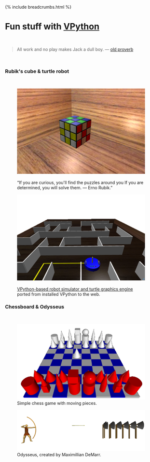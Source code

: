 {% include breadcrumbs.html %}

# Fun stuff with [VPython](https://vpython.org/) 
<div class="header_line"><br/></div>

<blockquote>
All work and no play makes Jack a dull boy. &mdash; <a href="https://en.wikipedia.org/wiki/Proverb">old proverb</a>
</blockquote><br/>

### Rubik&apos;s cube &amp; turtle robot
<div class="subsection_header_line"><br/></div>

<div class="double_image">
<figure class="left_image">
  <a href="rubiks_cube.html">
    <img alt="Rubik&apos;s cube" src="../images/rubiks_cube.png" title="Click to animate"/>
  </a>
  <figcaption><br/>“If you are curious, you'll find the puzzles around you 
  If you are determined, you will solve them. &mdash; Erno Rubik.” </figcaption>
</figure>
<figure class="right_image">
  <a href="robot.html">
    <img alt="Turtle robot" src="../images/robot.png" title="Click to animate"/>
  </a>
  <figcaption><br/>
  <a href="https://github.com/possibly-wrong/vturtle">VPython-based robot simulator and turtle graphics engine</a>
  ported from installed VPython to the web.
  </figcaption>
</figure>
</div>

<p style="clear: both;"></p>

### Chessboard & Odysseus
<div class="subsection_header_line"><br/></div>

<div class="double_image">
<figure class="left_image">
  <a href="chessboard.html">
    <img alt="Chessboard" src="../images/chessboard.png" title="Click to animate"/>
  </a>
  <figcaption>Simple chess game with moving pieces.</figcaption>
</figure>
<figure class="right_image">
    <a href="odysseus.html">
      <img alt="Odysseus" src="../images/odysseus.png" title="Click to animate"/>
    </a>
  <figcaption>Odysseus, created by Maximillian DeMarr.</figcaption>
</figure>
</div>

<p style="clear: both;"></p>

